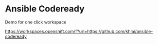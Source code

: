 # Ansible Codeready

Demo for one click workspace

https://workspaces.openshift.com/f?url=https://github.com/khlai/ansible-codeready